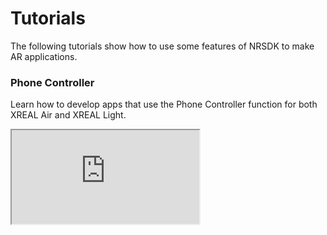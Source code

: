 # Tutorials

The following tutorials show how to use some features of NRSDK to make AR applications. 

### Phone Controller

Learn how to develop apps that use the Phone Controller function for both XREAL Air and XREAL Light.
<iframe 
  src="https://cdn.iframe.ly/cqD9krp" 
  allowFullScreen 
  scrolling="no" 
  allow="accelerometer; clipboard-write; encrypted-media; gyroscope; picture-in-picture;" 
  style={{
    boxSizing: 'border-box',
    top: 0,
    left: 0,
    width: '750px',
    height: '421.875px',
    border: 0,
    scrollBehavior: 'auto !important'
  }}
/>


### RGB Camera

Learn how to record MR videos with RGB Camera.

<iframe 
  src="https://cdn.iframe.ly/6BuEiRd" 
  allowFullScreen 
  scrolling="no" 
  allow="accelerometer; clipboard-write; encrypted-media; gyroscope; picture-in-picture;" 
  style={{
    boxSizing: 'border-box',
    top: 0,
    left: 0,
    width: '750px',
    height: '421.875px',
    border: 0,
    scrollBehavior: 'auto !important'
  }}
/>

### Plane Detection

Learn how to create a virtual pet with plane detection.

<iframe 
  src="https://cdn.iframe.ly/ieqpGlO" 
  allowFullScreen 
  scrolling="no" 
  allow="accelerometer; clipboard-write; encrypted-media; gyroscope; picture-in-picture;" 
  style={{
    boxSizing: 'border-box',
    top: 0,
    left: 0,
    width: '750px',
    height: '421.875px',
    border: 0,
    scrollBehavior: 'auto !important'
  }}
/>

### Hand Tracking

Learn how to build the Rock, Paper, Scissors-style game in AR with hand tracking.

<iframe 
  src="https://www.youtube.com/embed/T_oNUBOJ470"
  allowFullScreen 
  scrolling="no" 
  allow="accelerometer; clipboard-write; encrypted-media; gyroscope; picture-in-picture;" 
  style={{
    boxSizing: 'border-box',
    top: 0,
    left: 0,
    width: '750px',
    height: '421.875px',
    border: 0,
    scrollBehavior: 'auto !important'
  }}
/>